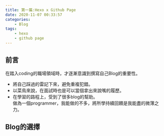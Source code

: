 ```yaml
---
title: 第一篇:Hexo x Github Page
date: 2020-11-07 00:33:57
categories:
    - Blog
tags: 
    - hexo
    - github page
---
```


## 前言
在踏入coding的職場領域時，才逐漸意識到撰寫自己Blog的重要性。<!--more-->
- 將自己踩過的雷記下來，避免重複犯錯。
- 以菜鳥來說，在面試時也是可以當個拿出來說嘴的履歷。
- 在學習的路程上，受到了很多blog的幫助。<br>做為一個programmer，我能做的不多，將所學持續回饋是我能盡的微薄之力。

## Blog的選擇